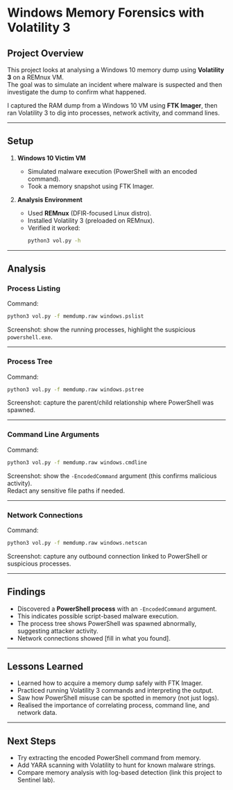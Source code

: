 # Windows Memory Forensics with Volatility 3

## Project Overview
This project looks at analysing a Windows 10 memory dump using **Volatility 3** on a REMnux VM.  
The goal was to simulate an incident where malware is suspected and then investigate the dump to confirm what happened.  

I captured the RAM dump from a Windows 10 VM using **FTK Imager**, then ran Volatility 3 to dig into processes, network activity, and command lines.  

---

## Setup

1. **Windows 10 Victim VM**
   - Simulated malware execution (PowerShell with an encoded command).
   - Took a memory snapshot using FTK Imager.

2. **Analysis Environment**
   - Used **REMnux** (DFIR-focused Linux distro).
   - Installed Volatility 3 (preloaded on REMnux).
   - Verified it worked:  
     ```bash
     python3 vol.py -h
     ```

---

## Analysis

### Process Listing
Command:
```bash
python3 vol.py -f memdump.raw windows.pslist
```
Screenshot: show the running processes, highlight the suspicious `powershell.exe`.

---

### Process Tree
Command:
```bash
python3 vol.py -f memdump.raw windows.pstree
```
Screenshot: capture the parent/child relationship where PowerShell was spawned.

---

### Command Line Arguments
Command:
```bash
python3 vol.py -f memdump.raw windows.cmdline
```
Screenshot: show the `-EncodedCommand` argument (this confirms malicious activity).  
Redact any sensitive file paths if needed.

---

### Network Connections
Command:
```bash
python3 vol.py -f memdump.raw windows.netscan
```
Screenshot: capture any outbound connection linked to PowerShell or suspicious processes.

---

## Findings

- Discovered a **PowerShell process** with an `-EncodedCommand` argument.
- This indicates possible script-based malware execution.
- The process tree shows PowerShell was spawned abnormally, suggesting attacker activity.
- Network connections showed [fill in what you found].

---

## Lessons Learned

- Learned how to acquire a memory dump safely with FTK Imager.
- Practiced running Volatility 3 commands and interpreting the output.
- Saw how PowerShell misuse can be spotted in memory (not just logs).
- Realised the importance of correlating process, command line, and network data.

---

## Next Steps

- Try extracting the encoded PowerShell command from memory.
- Add YARA scanning with Volatility to hunt for known malware strings.
- Compare memory analysis with log-based detection (link this project to Sentinel lab).

